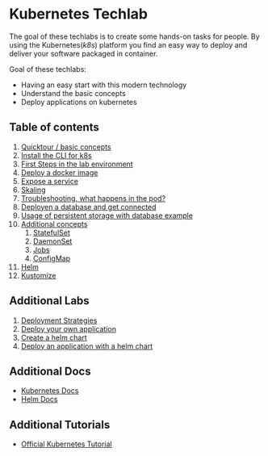 # Kubernetes Techlab

The goal of these techlabs is to create some hands-on tasks for people. By using the Kubernetes(_k8s_) platform you find an easy way to deploy and deliver your software packaged in container.

Goal of these techlabs:
* Having an easy start with this modern technology
* Understand the basic concepts
* Deploy applications on kubernetes



## Table of contents

1. [Quicktour / basic concepts](labs/01_quicktour.md)
1. [Install the CLI for k8s](labs/02_cli.md)
1. [First Steps in the lab environment](labs/03_first_steps.md)
1. [Deploy a docker image](labs/04_deploy_dockerimage.md)
1. [Expose a service](labs/05_expose_service.md)
1. [Skaling](labs/06_scale.md)
1. [Troubleshooting, what happens in the pod?](labs/07_troubleshooting_ops.md)
1. [Deployen a database and get connected](labs/08_database.md)
1. [Usage of persistent storage with database example](labs/09_persistent_storage.md)
1. [Additional concepts](labs/10_additional_concepts.md)
    1. [StatefulSet](labs/10_1_statefulset.md)
    1. [DaemonSet](labs/10_2_daemonset.md)
    1. [Jobs](labs/10_3_jobs.md)
    1. [ConfigMap](labs/10_4_configmap.md)
1. [Helm](labs/11_helm.md)
1. [Kustomize](labs/12_kustomize.md)



## Additional Labs

1. [Deployment Strategies](labs/21_deployment_strategies.md)
1. [Deploy your own application](labs/22_deploy_your_own_appication.md)
1. [Create a helm chart](labs/23_create_helm_chart.md)
1. [Deploy an application with a helm chart](labs/24_deploy_app_with_helm_chart.md)


## Additional Docs

* [Kubernetes Docs](https://kubernetes.io/docs/home/?path=users&persona=app-developer&level=foundational)
* [Helm Docs](https://docs.helm.sh/)


## Additional Tutorials

* [Official Kubernetes Tutorial](https://kubernetes.io/docs/tutorials/)


